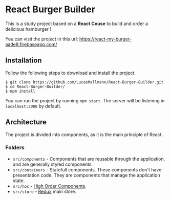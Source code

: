 # React Burger Builder
This is a study project based on a **React Couse** to build and order a delicious hamburger !

You can visit the project in this url: https://react-my-burger-aade8.firebaseapp.com/

## Installation
Follow the following steps to download and install the project.
```
$ git clone https://github.com/LucasMallmann/React-Burger-Builder.git
$ cd React-Burger-Builder/
$ npm install
```

You can run the project by running `npm start`. The server will be listening in `localhost:3000` by default.

## Architecture
The project is divided into components, as it is the main principle of React.
### Folders
- `src/components` - Components that are reusable through the application, and are generally styled components.
- `src/containers` - Statefull components. These components don't have presentation code. They are components that manage the application state.
- `src/hoc` - [High Order Components](https://reactjs.org/docs/higher-order-components.html).
- `src/store` - [Redux](https://redux.js.org/) main store.